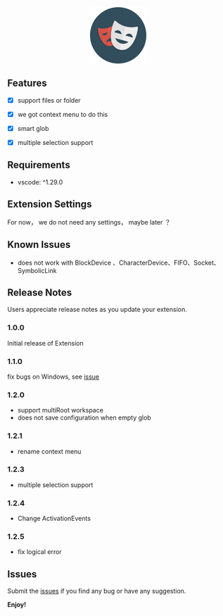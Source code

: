 <div style="text-align:center">
    <img src="https://raw.githubusercontent.com/YoRolling/exclude-it/dev/icon.png" width="128">
</div>

## Features

- [x]  support files or folder 
- [x]  we got context menu to do this
- [x]  smart glob
- [x]  multiple selection support


## Requirements

* vscode:  ^1.29.0

## Extension Settings

For now， we do not need any settings， maybe later ？

## Known Issues

* does not work with BlockDevice 、CharacterDevice、FIFO、Socket、SymbolicLink


## Release Notes

Users appreciate release notes as you update your extension.

### 1.0.0

Initial release of  Extension

### 1.1.0

fix bugs on Windows, see [issue](https://github.com/YoRolling/exclude-it/issues/3)

### 1.2.0

* support multiRoot workspace 
* does not save configuration when empty glob

### 1.2.1

* rename context menu 

### 1.2.3

* multiple selection support 

### 1.2.4

* Change ActivationEvents

### 1.2.5

* fix logical error

## Issues

Submit the [issues](https://github.com/YoRolling/exclude-it/issues) if you find any bug or have any suggestion.

**Enjoy!**